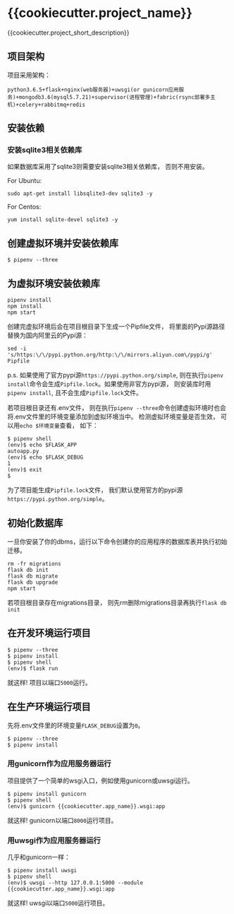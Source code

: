 # {{cookiecutter.project_name}}

{{cookiecutter.project_short_description}}

## 项目架构

项目采用架构：
```
python3.6.5+flask+nginx(web服务器)+uwsgi(or gunicorn应用服务)+mongodb3.6(mysql5.7.21)+supervisor(进程管理)+fabric(rsync部署多主机)+celery+rabbitmq+redis
```

## 安装依赖

### 安装sqlite3相关依赖库

如果数据库采用了sqlite3则需要安装sqlite3相关依赖库， 否则不用安装。

For Ubuntu:

```
sudo apt-get install libsqlite3-dev sqlite3 -y
```

For Centos:

```
yum install sqlite-devel sqlite3 -y
```

## 创建虚拟环境并安装依赖库

```
$ pipenv --three
```

## 为虚拟环境安装依赖库

```
pipenv install
npm install
npm start
```
创建完虚拟环境后会在项目根目录下生成一个Pipfile文件， 将里面的Pypi源路径替换为国内阿里云的Pypi源：
```
sed -i 's/https:\/\/pypi.python.org/http:\/\/mirrors.aliyun.com\/pypi/g' Pipfile
```

p.s. 如果使用了官方pypi源`https://pypi.python.org/simple`, 则在执行`pipenv install`命令会生成`Pipfile.lock`。如果使用非官方pypi源， 则安装库时用`pipenv install`, 且不会生成`Pipfile.lock`文件。

若项目根目录还有.env文件， 则在执行`pipenv --three`命令创建虚拟环境时也会将.env文件里的环境变量添加到虚拟环境当中。
检测虚拟环境变量是否生效， 可以用`echo $环境变量`查看， 如下：

```
$ pipenv shell
(env)$ echo $FLASK_APP
autoapp.py
(env)$ echo $FLASK_DEBUG
1
(env)$ exit
$ 
```

为了项目能生成`Pipfile.lock`文件， 我们默认使用官方的pypi源`https://pypi.python.org/simple`。

## 初始化数据库

一旦你安装了你的dbms，运行以下命令创建你的应用程序的数据库表并执行初始迁移。

```
rm -fr migrations
flask db init
flask db migrate
flask db upgrade
npm start
```

若项目根目录存在migrations目录， 则先rm删除migrations目录再执行`flask db init`

## 在开发环境运行项目

```
$ pipenv --three
$ pipenv install
$ pipenv shell
(env)$ flask run
```

就这样! 项目以端口`5000`运行。

## 在生产环境运行项目

先将.env文件里的环境变量`FLASK_DEBUG`设置为`0`。

```
$ pipenv --three
$ pipenv install
```


### 用gunicorn作为应用服务器运行

项目提供了一个简单的wsgi入口，例如使用gunicorn或uwsgi运行。

```
$ pipenv install gunicorn
$ pipenv shell
(env)$ gunicorn {{cookiecutter.app_name}}.wsgi:app
```

就这样! gunicorn以端口`8000`运行项目。

### 用uwsgi作为应用服务器运行

几乎和gunicorn一样：

```
$ pipenv install uwsgi
$ pipenv shell
(env)$ uwsgi --http 127.0.0.1:5000 --module {{cookiecutter.app_name}}.wsgi:app
```

就这样! uwsgi以端口`5000`运行项目。